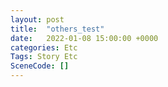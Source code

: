 ```yaml
---
layout: post
title:  "others_test"
date:   2022-01-08 15:00:00 +0000
categories: Etc
Tags: Story Etc
SceneCode: []
---
```

